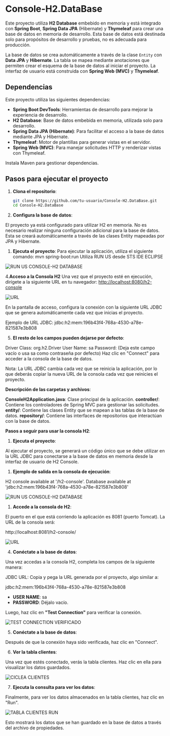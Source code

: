 # Console-H2.DataBase

Este proyecto utiliza **H2 Database** embebido en memoria y está integrado con **Spring Boot**, **Spring Data JPA** (Hibernate) y **Thymeleaf** para crear una base de datos en memoria de desarrollo. Esta base de datos está destinada solo para propósitos de desarrollo y pruebas, no es adecuada para producción.

La base de datos se crea automáticamente a través de la clase `Entity` con **Data JPA** y **Hibernate**. La tabla se mapea mediante anotaciones que permiten crear el esquema de la base de datos al iniciar el proyecto. La interfaz de usuario está construida con **Spring Web (MVC)** y **Thymeleaf**.

## Dependencias

Este proyecto utiliza las siguientes dependencias:

- **Spring Boot DevTools**: Herramientas de desarrollo para mejorar la experiencia de desarrollo.
- **H2 Database**: Base de datos embebida en memoria, utilizada solo para desarrollo.
- **Spring Data JPA (Hibernate)**: Para facilitar el acceso a la base de datos mediante JPA y Hibernate.
- **Thymeleaf**: Motor de plantillas para generar vistas en el servidor.
- **Spring Web (MVC)**: Para manejar solicitudes HTTP y renderizar vistas con Thymeleaf.

Instala Maven para gestionar dependencias.

## Pasos para ejecutar el proyecto

1. **Clona el repositorio**:

   ```bash
   git clone https://github.com/tu-usuario/Console-H2.DataBase.git
   cd Console-H2.DataBase

2. **Configura la base de datos**:

El proyecto ya está configurado para utilizar H2 en memoria. No es necesario realizar ninguna configuración adicional para la base de datos. Esta se creará automáticamente a través de las clases Entity mapeadas por JPA y Hibernate.

1. **Ejecuta el proyecto**:
Para ejecutar la aplicación, utiliza el siguiente comando:
mvn spring-boot:run
Utiliza RUN US desde STS IDE ECLIPSE

![RUN US CONSOLE-H2 DATABASE](https://github.com/user-attachments/assets/8c891036-8c58-46df-9e73-5089ff8d9572)

4.**Acceso a la Consola H2**
Una vez que el proyecto esté en ejecución, dirígete a la siguiente URL en tu navegador:
<http://localhost:8080/h2-console>

![URL](https://github.com/user-attachments/assets/38e085cb-e8ca-4d97-99f2-8152154cdf94)

En la pantalla de acceso, configura la conexión con la siguiente URL JDBC que se genera automáticamente cada vez que inicias el proyecto.

Ejemplo de URL JDBC:
jdbc:h2:mem:196b43f4-768a-4530-a78e-821587e3b808

5. **El resto de los campos pueden dejarse por defecto**:

Driver Class: org.h2.Driver
User Name: sa
Password: (Deja este campo vacío o usa sa como contraseña por defecto)
Haz clic en "Connect" para acceder a la consola de la base de datos.

Nota: La URL JDBC cambia cada vez que se reinicia la aplicación, por lo que deberás copiar la nueva URL de la consola cada vez que reinicies el proyecto.

**Descripción de las carpetas y archivos**:

**ConsoleH2Application.java**: Clase principal de la aplicación.
**controller/**: Contiene los controladores de Spring MVC para gestionar las solicitudes.
**entity/**: Contiene las clases Entity que se mapean a las tablas de la base de datos.
**repository/**: Contiene las interfaces de repositorios que interactúan con la base de datos.

**Pasos a seguir para usar la consola H2**:

1. **Ejecuta el proyecto**:

Al ejecutar el proyecto, se generará un código único que se debe utilizar en la URL JDBC para conectarse a la base de datos en memoria desde la interfaz de usuario de H2 Console.

1. **Ejemplo de salida en la consola de ejecución**:

H2 console available at '/h2-console'.
Database available at 'jdbc:h2:mem:196b43f4-768a-4530-a78e-821587e3b808'

![RUN US CONSOLE-H2 DATABASE](https://github.com/user-attachments/assets/8c891036-8c58-46df-9e73-5089ff8d9572)

1. **Accede a la consola de H2**:

El puerto en el que está corriendo la aplicación es 8081 (puerto Tomcat). La URL de la consola será:

http://localhost:8081/h2-console/

![URL](https://github.com/user-attachments/assets/38e085cb-e8ca-4d97-99f2-8152154cdf94)

4. **Conéctate a la base de datos**:

Una vez accedas a la consola H2, completa los campos de la siguiente manera:

JDBC URL: Copia y pega la URL generada por el proyecto, algo similar a:

jdbc:h2:mem:196b43f4-768a-4530-a78e-821587e3b808

- **USER NAME**: sa
- **PASSWORD**: Déjalo vacío.

Luego, haz clic en **"Test Connection"** para verificar la conexión.

![TEST CONNECTION VERIFICADO](https://github.com/user-attachments/assets/53f7709a-9e2b-4921-bd3f-3b99f9f71370)

5. **Conéctate a la base de datos**:

Después de que la conexión haya sido verificada, haz clic en "Connect".

6. **Ver la tabla clientes**:

Una vez que estés conectado, verás la tabla clientes. Haz clic en ella para visualizar los datos guardados.

![CICLEA CLIENTES](https://github.com/user-attachments/assets/44061965-4925-486a-bd3f-3b99f9f71370)

7. **Ejecuta la consulta para ver los datos**:

Finalmente, para ver los datos almacenados en la tabla clientes, haz clic en "Run".

![TABLA CLIENTES RUN](https://github.com/user-attachments/assets/89adf20a-a254-44c4-90e6-b6c12da8aa30)

Esto mostrará los datos que se han guardado en la base de datos a través del archivo de propiedades.
